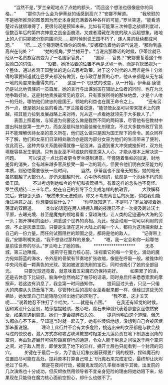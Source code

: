 　　“当然不是，”罗兰亲昵地点了点她的额头，“而且这个想法也很像是你的风格。．”
　　“那你为什么会为伊蒂丝的话感到高兴？”安娜不解道。
　　“我欣慰的不是她所推测的图景因为历史本身就充满着各种各样的可能，”罗兰笑道，“能看清楚过去就很难得了，更很何况是预知未来。比如有可能第三次神意之战顺利度过，但数百年后的第四次神意之战全面崩溃，又或者潜藏在海底的敌人远超想象，陆地上的人们只能被分割包围消灭……那时候别说王国不朽了，连人类的延续都成问题。”
　　“唔……这个猜测确实像你的风格。”安娜模仿着他的语气说道，“那你到底高兴在何处？”
　　“她的视角，”罗兰摊开手，“当说出那番话的时候，伊蒂丝就已经从一名贵族官员变为了一名国家官员。”
　　“国家……官员？”安娜重复着这个有些拗口的词语。
　　“没错，她所站着的位置不再是北境一地，而是将灰堡视为一个整体，通过推测王国整体的走向去思考政策，对于这个时代的人而言是件十分难得的事要知道就连巴罗夫都没有做到，在市政厅总管的心中，他从来都是从无冬城一地的角度来衡量得失的。”
　　这是一个飞跃式的改变，从一开始，伊蒂丝.康德仍是以北地贵族的一员自居，她的言行与出谋划策在辅助上位者的同时，也在为北地争取好处。这是封地贵族最常见的意识，只有家族所待的那块地盘，才是个人唯一的归处。哪怕他们效忠的是国王，领地的利益也在国王命令之上。
　　“还有另外一点，便是她对女巫的看法。”罗兰接着说道，“能领悟女巫可以带来技术上的跨越，把其能力拉到发展战略上来对待，光从这一点看她就领先于大多数人了。”
　　表面上照着做，与知道为何要这么做是截然不同的两码事，尽管他有在教材中提出科技是第一生产力，而女巫是科技的最佳催化剂理念，不过大多数市政厅官员并不能理解优待女巫的意义所在，他们这么做只是因为国王陛下的命令。民众同样不了解，他们和女巫们日渐相处融洽亦是因为部分女巫为他们的生活带来了便利，仅此而已。这种共存关系脆弱得就像一层泡沫，当遇到重大冲突或挫折时，双方处境极容易发生倒退。只有当女巫不可或缺的理念深入人心，才能从根本上解决这一问题。
　　可以说这一点比前者更令罗兰感到满意，毕竟随着集权的加速，封地差异的消失，会有越来越多官员接受一国一治的观点，但要令他们明白女巫能力的本质，则恐怕需要很长一段时间。
　　当然，伊蒂丝也不是毫无短板，她的眼光虽然超越了大部分人，却仍未超越时代，心中所构想的，依然是一个永续不朽的灰堡王国。
　　不过考虑到她如今的年纪和夜莺相当，有着这样的念头也不奇怪。罗兰很期待二三十年后，她在自己的引导下会变成怎样的执政官。
　　大致解释完后，安娜歪头道，“既然未来无法预测，你又不考虑离世后的灰堡，倘若我们能活过神意之战，你想要做些什么？”
　　“你早就知道了，不是吗？”罗兰凝视着她荡漾的双眼道。
　　类似的话题在两人相拥入眠的夜晚已不止一次提及跨过沃土平原，去曙光境、甚至是魔鬼的领地看看；穿越海线，让人类的足迹遍布大海的另一头；揭开神明的面纱，洞悉这个世界的真相。为此，他会动用一切可以利用的资源，不止是灰堡王国，只要是生活在这片大陆上的每一个人，都将为这场探索献上自己的一份力量。而任何试图阻拦的顽固之徒，都将是他的敌人。
　　“记得带上我，”安娜咧嘴笑道，“我不想错过那样的景象。”
　　“嗯，我一定会和你一起哪怕是前往世界的尽头。”罗兰吻上了她的唇。
　　*******************
　　无冬城，第三边陲城。
　　提莉守在魔力核心前，注视着它的每一个变化。涌动的魔力宛如蔚蓝的海水，令外层的骨架有节奏地扩张收缩，像是在呼吸一般。棱锥体的中央闪烁着一颗黄色的光球，犹如被波浪洗刷的宝石，同时也吸引了她的全部目光。
　　只要光球还亮着，就意味着五彩魔石仍保持完好。
　　如果累了的话，还是去休息下比较好。脑海中忽然响起了帕莎的话语，同时身后传来悉悉索索的摩擦声，若这边有消息了，我会第一时间通知你。
　　提莉回过头去，只见一只偌大的肉瘤从头顶垂落下来。尽管转化后的高阶女巫看起来都一样，但经过这些天的相处，她发现自己已能隐隐分辨出她们的区别了。
　　“我不累，这才五天呢……”说着她忍不住打了个哈欠，“……就是有点困。”
　　在我还有知觉的时候，困和累没什么区别，帕莎摆摆触须，放心吧，魔石未碎就代表着那些女巫依然安全，如果真遇到魔鬼，她们一定会捏碎石头的。
　　提莉也明白这个道理，但怎么都放心不下来。早知道当时就一起去了，她有些懊恼地想，没想到自己会被灰烬那笨蛋说服。
　　理论上此行并不会有太多危险，挑选出来的女巫都是与教会战斗过的佼佼者，潜入方式亦和攻占峡湾教堂时相差无几莲负责在地下制造出沉降的空洞，再由轨迹展开可供短距离穿行的通道，令众人能于瞬息之间往返于两个空洞之间。对于敌人而言，即使发现了地下的异样，掘开土层也只能看到一个封闭的洞穴。
　　关键在于最后一步，为了能让幻象仪器获得更广阔的视野，捏碎魔石的位置应尽可能在高处，提莉原本打算自己带上飞行魔石来完成定位，最终却让灰烬抢过了任务。
　　若是在夜间行动，被魔鬼发现的几率根本微乎其微，出发前的几次演练也十分成功，但灰烬依然用领导者不宜亲身犯险的理由将她劝阻下来，结果现在只能待在魔力核心面前空担心，却什么也做不了。